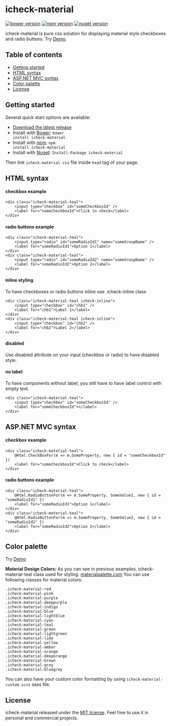 # icheck-material

<a href="#" target="_blank"><img src="https://img.shields.io/badge/bower-v1.0.0-blue.svg" alt="bower version"></a>
<a href="https://www.npmjs.com/package/icheck-material" target="_blank"><img src="https://img.shields.io/badge/npm-v1.0.0-blue.svg" alt="npm version"></a>
<a href="https://www.nuget.org/packages/icheck-material" target="_blank"><img src="https://img.shields.io/badge/nuget-v1.0.0-blue.svg" alt="nuget version"></a>
<!--[![](https://data.jsdelivr.com/v1/package/npm/icheck-material/badge)](https://www.jsdelivr.com/package/npm/icheck-material)-->

icheck-material is pure css solution for displaying material style checkboxes and radio buttons. Try [Demo](https://bantikyan.github.io/icheck-material/).

## Table of contents

* <a href="#user-content-getting-started">Getting started</a>
* <a href="#user-content-html-syntax">HTML syntax</a>
* <a href="#user-content-aspnet-mvc-syntax">ASP.NET MVC syntax</a>
* <a href="#user-content-color-schemes">Color palette</a>
* <a href="#user-content-license">License</a>

## Getting started

Several quick start options are available:

* [Download the latest release](https://github.com//bantikyan/icheck-material/archive/1.0.0.zip)
* Install with [Bower](https://bower.io): <code>bower install icheck-material</code>
* Install with [npm](https://www.npmjs.com/package/icheck-material): <code>npm install icheck-material</code>
* Install with [Nuget](https://www.nuget.org/packages/icheck-material/): <code>Install-Package icheck-material</code>
<!--* Use CDN [jsDelivr](https://www.jsdelivr.com/package/npm/icheck-material)-->

Then link <code>icheck-material.css</code> file inside <code>head</code> tag of your page.

## HTML syntax

#### checkbox example

```
<div class="icheck-material-teal">
    <input type="checkbox" id="someCheckboxId" />
    <label for="someCheckboxId">Click to check</label>
</div>
```

#### radio buttons example

```
<div class="icheck-material-teal">
    <input type="radio" id="someRadioId1" name="someGroupName" />
    <label for="someRadioId1">Option 1</label>
</div>
<div class="icheck-material-teal">
    <input type="radio" id="someRadioId2" name="someGroupName" />
    <label for="someRadioId2">Option 2</label>
</div>
```

#### inline styling

To have checkboxes or radio buttons inline use .icheck-inline class

```
<div class="icheck-material-teal icheck-inline">
    <input type="checkbox" id="chb1" />
    <label for="chb1">Label 1</label>
</div>
<div class="icheck-material-teal icheck-inline">
    <input type="checkbox" id="chb2" />
    <label for="chb2">Label 2</label>
</div>
```

#### disabled

Use disabled attribute on your input (checkbox or radio) to have disabled style.

#### no label

To have components without label, you still have to have label control with empty text.

```
<div class="icheck-material-teal">
    <input type="checkbox" id="someCheckboxId" />
    <label for="someCheckboxId"></label>
</div>
```

## ASP.NET MVC syntax

#### checkbox example

```
<div class="icheck-material-teal">
    @Html.CheckBoxFor(m => m.SomeProperty, new { id = "someCheckboxId" })
    <label for="someCheckboxId">Click to check</label>
</div>
```

#### radio buttons example

```
<div class="icheck-material-teal">
    @Html.RadioButtonFor(m => m.SomeProperty, SomeValue1, new { id = "someRadioId1" }) 
    <label for="someRadioId1">Option 1</label>
</div>
<div class="icheck-material-teal">
    @Html.RadioButtonFor(m => m.SomeProperty, SomeValue2, new { id = "someRadioId2" })
    <label for="someRadioId2">Option 2</label>
</div>
```

## Color palette

Try [Demo](https://bantikyan.github.io/icheck-material/)

<b>Material Design Colors:</b> As you can see in previous examples, icheck-material-teal class used for styling. [materialpalette.com](https://www.materialpalette.com/colors)
You can use following classes for material colors:

<code>.icheck-material-red</code><br/>
<code>.icheck-material-pink</code><br/>
<code>.icheck-material-purple</code><br/>
<code>.icheck-material-deeppurple</code><br/>
<code>.icheck-material-indigo</code><br/>
<code>.icheck-material-blue</code><br/>
<code>.icheck-material-lightblue</code><br/>
<code>.icheck-material-cyan</code><br/>
<code>.icheck-material-teal</code><br/>
<code>.icheck-material-green</code><br/>
<code>.icheck-material-lightgreen</code><br/>
<code>.icheck-material-lime</code><br/>
<code>.icheck-material-yellow</code><br/>
<code>.icheck-material-amber</code><br/>
<code>.icheck-material-orange</code><br/>
<code>.icheck-material-deeporange</code><br/>
<code>.icheck-material-brown</code><br/>
<code>.icheck-material-grey</code><br/>
<code>.icheck-material-bluegrey</code><br/>

You can also have your custom color formatting by using <code>icheck-material-custom.scss</code> sass file.


## License

icheck-material released under the [MIT license](https://github.com/bantikyan/icheck-material/blob/master/LICENSE). Feel free to use it in personal and commercial projects.
